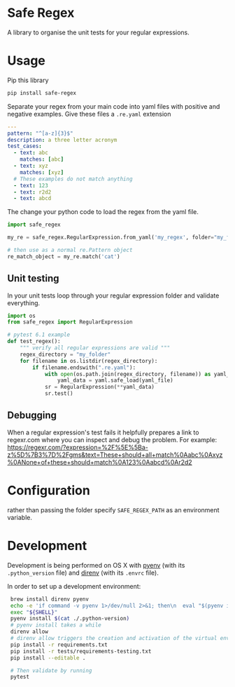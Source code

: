 # Safe Regex

A library to organise the unit tests for your regular expressions.

# Usage
Pip this library
``` sh
pip install safe-regex
```

Separate your regex from your main code into yaml files with positive and negative examples.  Give these files a `.re.yaml` extension

```yaml
---
pattern: "^[a-z]{3}$"
description: a three letter acronym
test_cases:
  - text: abc
    matches: [abc]
  - text: xyz
    matches: [xyz]
  # These examples do not match anything
  - text: 123
  - text: r2d2
  - text: abcd
```

The change your python code to load the regex from the yaml file.

```python
import safe_regex

my_re = safe_regex.RegularExpression.from_yaml('my_regex', folder="my_folder")

# then use as a normal re.Pattern object
re_match_object = my_re.match('cat')
```

## Unit testing
In your unit tests loop through your regular expression folder and validate everything.
```python
import os
from safe_regex import RegularExpression

# pytest 6.1 example
def test_regex():
    """ verify all regular expressions are valid """
    regex_directory = "my_folder"
    for filename in os.listdir(regex_directory):
        if filename.endswith(".re.yaml"):
            with open(os.path.join(regex_directory, filename)) as yaml_file:
                yaml_data = yaml.safe_load(yaml_file)
            sr = RegularExpression(**yaml_data)
            sr.test()
```

## Debugging

When a regular expression's test fails it helpfully prepares a link to regexr.com where you can inspect and debug the problem. For example:
https://regexr.com/?expression=%2F%5E%5Ba-z%5D%7B3%7D%2Fgms&text=These+should+all+match%0Aabc%0Axyz%0ANone+of+these+should+match%0A123%0Aabcd%0Ar2d2

# Configuration
rather than passing the folder specify `SAFE_REGEX_PATH` as an environment variable.

# Development

Development is being performed on OS X with [pyenv](https://github.com/pyenv/pyenv) (with its `.python_version` file) and [direnv](https://direnv.net/) (with its `.envrc` file).

In order to set up a development environment:
```sh
 brew install direnv pyenv
 echo -e 'if command -v pyenv 1>/dev/null 2>&1; then\n  eval "$(pyenv init -)"\nfi' >> ~/.bash_profile
 exec "${SHELL}"
 pyenv install $(cat ./.python-version)
 # pyenv install takes a while
 direnv allow
 # direnv allow triggers the creation and activation of the virtual environment
 pip install -r requirements.txt
 pip install -r tests/requirements-testing.txt
 pip install --editable .

 # Then validate by running
 pytest
```